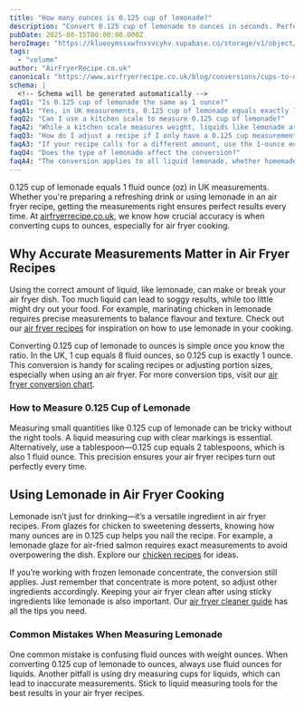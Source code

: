 ```yaml
---
title: "How many ounces is 0.125 cup of lemonade?"
description: "Convert 0.125 cup of lemonade to ounces in seconds. Perfect for air fryer recipes and precise measurements."
pubDate: 2025-08-15T00:00:00.000Z
heroImage: "https://klueoymssxwfnxsvcyhv.supabase.co/storage/v1/object/public/Shmucket/how-many-ounces-is-0-125-cup-of-lemonade.webp"
tags:
  - "volume"
author: "AirFryerRecipe.co.uk"
canonical: "https://www.airfryerrecipe.co.uk/blog/conversions/cups-to-ounces/how-many-ounces-is-0-125-cup-of-lemonade"
schema: |
  <!-- Schema will be generated automatically -->
faqQ1: "Is 0.125 cup of lemonade the same as 1 ounce?"
faqA1: "Yes, in UK measurements, 0.125 cup of lemonade equals exactly 1 fluid ounce. This conversion is standard for liquids and is especially useful for air fryer recipes where precision matters."
faqQ2: "Can I use a kitchen scale to measure 0.125 cup of lemonade?"
faqA2: "While a kitchen scale measures weight, liquids like lemonade are best measured by volume. Use a liquid measuring cup or tablespoons for accuracy. One fluid ounce of lemonade weighs roughly 1.04 ounces, but volume measurements are more reliable for recipes."
faqQ3: "How do I adjust a recipe if I only have a 0.125 cup measurement?"
faqA3: "If your recipe calls for a different amount, use the 1-ounce equivalent of 0.125 cup as a base. For example, 0.25 cup would be 2 ounces, and 0.5 cup would be 4 ounces. This scaling ensures consistency in your air fryer dishes."
faqQ4: "Does the type of lemonade affect the conversion?"
faqA4: "The conversion applies to all liquid lemonade, whether homemade, store-bought, or concentrate. However, concentrate is more potent, so adjust other ingredients accordingly. Always measure liquids by volume for the best results in air fryer cooking."
---
```

<p>0.125 cup of lemonade equals 1 fluid ounce (oz) in UK measurements. Whether you're preparing a refreshing drink or using lemonade in an air fryer recipe, getting the measurements right ensures perfect results every time. At <a href=https://www.airfryerrecipe.co.uk/>airfryerrecipe.co.uk</a>, we know how crucial accuracy is when converting cups to ounces, especially for air fryer cooking.</p>  

<h2>Why Accurate Measurements Matter in Air Fryer Recipes</h2>  
<p>Using the correct amount of liquid, like lemonade, can make or break your air fryer dish. Too much liquid can lead to soggy results, while too little might dry out your food. For example, marinating chicken in lemonade requires precise measurements to balance flavour and texture. Check out our <a href=https://www.airfryerrecipe.co.uk/recipes>air fryer recipes</a> for inspiration on how to use lemonade in your cooking.</p>  

<p>Converting 0.125 cup of lemonade to ounces is simple once you know the ratio. In the UK, 1 cup equals 8 fluid ounces, so 0.125 cup is exactly 1 ounce. This conversion is handy for scaling recipes or adjusting portion sizes, especially when using an air fryer. For more conversion tips, visit our <a href=https://www.airfryerrecipe.co.uk/air-fryer-conversion-chart>air fryer conversion chart</a>.</p>  

<h3>How to Measure 0.125 Cup of Lemonade</h3>  
<p>Measuring small quantities like 0.125 cup of lemonade can be tricky without the right tools. A liquid measuring cup with clear markings is essential. Alternatively, use a tablespoon—0.125 cup equals 2 tablespoons, which is also 1 fluid ounce. This precision ensures your air fryer recipes turn out perfectly every time.</p>  

<h2>Using Lemonade in Air Fryer Cooking</h2>  
<p>Lemonade isn’t just for drinking—it’s a versatile ingredient in air fryer recipes. From glazes for chicken to sweetening desserts, knowing how many ounces are in 0.125 cup helps you nail the recipe. For example, a lemonade glaze for air-fried salmon requires exact measurements to avoid overpowering the dish. Explore our <a href=https://www.airfryerrecipe.co.uk/recipe-category/chicken>chicken recipes</a> for ideas.</p>  

<p>If you’re working with frozen lemonade concentrate, the conversion still applies. Just remember that concentrate is more potent, so adjust other ingredients accordingly. Keeping your air fryer clean after using sticky ingredients like lemonade is also important. Our <a href=https://www.airfryerrecipe.co.uk/air-fryer-cleaner>air fryer cleaner guide</a> has all the tips you need.</p>  

<h3>Common Mistakes When Measuring Lemonade</h3>  
<p>One common mistake is confusing fluid ounces with weight ounces. When converting 0.125 cup of lemonade to ounces, always use fluid ounces for liquids. Another pitfall is using dry measuring cups for liquids, which can lead to inaccurate measurements. Stick to liquid measuring tools for the best results in your air fryer recipes.</p>
